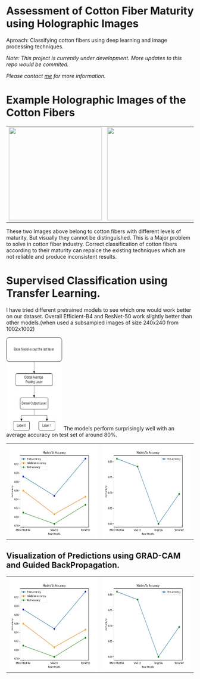# Assessment of Cotton Fiber Maturity using Holographic Images
 
Aproach: Classifying cotton fibers using deep learning and image processing techniques.

_Note: This project is currently under development. More updates to this repo would be commited._

_Please contact [me](mailto:tejarahul618@gmail.com) for more information._


# Example Holographic Images of the Cotton Fibers
<table>
  <tr>
    <td><img src="https://github.com/rahultejagorantala/CottonFiberHolography/blob/main/GIF's/052622DAIJA1-6R2.gif" width=250 height=250 ></td>
    <td><img src="https://github.com/rahultejagorantala/CottonFiberHolography/blob/main/GIF's/071522K1-1R8.gif" width=250 height=250 ></td>
  </tr>
 </table>
These two Images above belong to cotton fibers with different levels of maturity. But visually they cannot be distinguished.
This is a Major problem to solve in cotton fiber industry. Correct classification of cotton fibers according to their maturity can repalce the existing techniques which are not reliable and produce inconsistent results.

# Supervised Classification using Transfer Learning.
I have tried different pretrained models to see which one would work better on our dataset. Overall Efficient-B4 and ResNet-50 work slightly better than other models.(when used a subsampled images of size 240x240 from 1002x1002)
<tr>
    <td><img src="https://github.com/rahultejagorantala/CottonFiberHolography/blob/main/Images/model_structure.jpg" width=150 height=250 ></td>
</tr>
The models perform surprisingly well with an average accuracy on test set of around 80%.

<table>
  <tr>
    <td><img src="https://github.com/rahultejagorantala/CottonFiberHolography/blob/main/Images/Models%20Vs%20Accuracy-1.jpg" width=300 height=250 ></td>
    <td><img src="https://github.com/rahultejagorantala/CottonFiberHolography/blob/main/Images/Models%20Vs%20Accuracy.jpg" width=300 height=250 ></td>
  </tr>
 </table>
 
 ## Visualization of Predictions using GRAD-CAM and Guided BackPropagation.
<table>
  <tr>
    <td><img src="https://github.com/rahultejagorantala/CottonFiberHolography/blob/main/Images/Models%20Vs%20Accuracy-1.jpg" width=300 height=250 ></td>
    <td><img src="https://github.com/rahultejagorantala/CottonFiberHolography/blob/main/Images/Models%20Vs%20Accuracy.jpg" width=300 height=250 ></td>
  </tr>
 </table>
 

